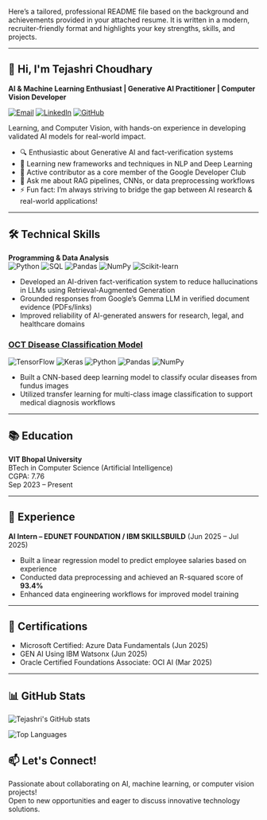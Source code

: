 Here’s a tailored, professional README file based on the background and achievements provided in your attached resume. It is written in a modern, recruiter-friendly format and highlights your key strengths, skills, and projects.

***

## 👋 Hi, I'm Tejashri Choudhary

**AI & Machine Learning Enthusiast | Generative AI Practitioner | Computer Vision Developer**

[![Email](https://img.shields.io/badge/Email-tejashrichoudhary2@gmail.com-D14836?style=flat&logo=gmail&logoColor=white)](mailto:tejashrichoudhary2@gmail.com)
[![LinkedIn](https://img.shields.io/badge/LinkedIn-Tejashri_Choudhary-0077B5?style=flat&logo=linkedin&logoColor=white)](https://www.linkedin.com/in/tejashri-choudhary-505a402a4)
[![GitHub](https://img.shields.io/badge/GitHub-tejashri-del098-181717?style=flat&logo=github&logoColor=white)](https://github.com/tejashri-del098)

Learning, and Computer Vision, with hands-on experience in developing validated AI models for real-world impact.

- 🔍 Enthusiastic about Generative AI and fact-verification systems
- 🌱 Learning new frameworks and techniques in NLP and Deep Learning
- 🤝 Active contributor as a core member of the Google Developer Club
- 💬 Ask me about RAG pipelines, CNNs, or data preprocessing workflows
- ⚡ Fun fact: I’m always striving to bridge the gap between AI research & real-world applications!

***

## 🛠️ Technical Skills

**Programming & Data Analysis**  
![Python](https://img.shields.io/badge/Python-3776AB?style=for-the-badge&logo=python&logoColor=white)
![SQL](https://img.shields.io/badge/SQL-4479A1?style=for-the-badge&logo=postgresql&logoColor=white)
![Pandas](https://img.shields.io/badge/Pandas-150458?style=for-the-badge&logo=pandas&logoColor=white)
![NumPy](https://img.shields.io/badge/NumPy-013243?style=for-the-badge&logo=numpy&logoColor=white)
![Scikit-learn](https://img.shields.io/badge/Scikit_learn-F7931E?style=for-the-badge&logo=scikit-learn&logoColor=white)
- Developed an AI-driven fact-verification system to reduce hallucinations in LLMs using Retrieval-Augmented Generation
- Grounded responses from Google’s Gemma LLM in verified document evidence (PDFs/links)
- Improved reliability of AI-generated answers for research, legal, and healthcare domains

### [OCT Disease Classification Model]()

![TensorFlow](https://img.shields.io/badge/TensorFlow-FF6F00?style=for-the-badge&logo=tensorflow&logoColor=white)
![Keras](https://img.shields.io/badge/Keras-D00000?style=for-the-badge&logo=keras&logoColor=white)
![Python](https://img.shields.io/badge/Python-3776AB?style=for-the-badge&logo=python&logoColor=white)
![Pandas](https://img.shields.io/badge/Pandas-150458?style=for-the-badge&logo=pandas&logoColor=white)
![NumPy](https://img.shields.io/badge/NumPy-013243?style=for-the-badge&logo=numpy&logoColor=white)
- Built a CNN-based deep learning model to classify ocular diseases from fundus images
- Utilized transfer learning for multi-class image classification to support medical diagnosis workflows

***

## 📚 Education

**VIT Bhopal University**  
BTech in Computer Science (Artificial Intelligence)  
CGPA: 7.76  
Sep 2023 – Present
***

## 💼 Experience

**AI Intern – EDUNET FOUNDATION / IBM SKILLSBUILD** (Jun 2025 – Jul 2025)  
- Built a linear regression model to predict employee salaries based on experience  
- Conducted data preprocessing and achieved an R-squared score of **93.4%**  
- Enhanced data engineering workflows for improved model training

***

## 🏅 Certifications

- Microsoft Certified: Azure Data Fundamentals (Jun 2025)
- GEN AI Using IBM Watsonx (Jun 2025)
- Oracle Certified Foundations Associate: OCI AI (Mar 2025)

***
## 📊 GitHub Stats

![Tejashri's GitHub stats](https://github-readme-stats.vercel.app/api?username=tejashri-del098&show_icons=true&theme=radical)

![Top Languages](https://github-readme-stats.vercel.app/api/top-langs/?username=tejashri-del098&layout=compact&theme=radical)


## 📫 Let's Connect!

Passionate about collaborating on AI, machine learning, or computer vision projects!  
Open to new opportunities and eager to discuss innovative technology solutions.

